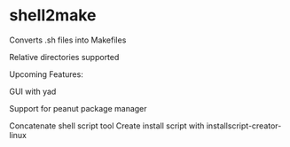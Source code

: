 # shell2make
Converts .sh files into Makefiles

Relative directories supported

Upcoming Features:

GUI with yad 

Support for peanut package manager

Concatenate shell script tool
Create install script with installscript-creator-linux
